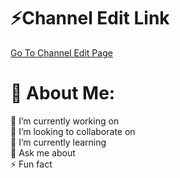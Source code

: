 # ⚡Channel Edit Link
[Go To Channel Edit Page](https://channeleditor.github.io/LG/)

# 💫 About Me:
🔭 I’m currently working on<br>
👯 I’m looking to collaborate on<br>
🌱 I’m currently learning<br>
💬 Ask me about<br>
⚡ Fun fact

